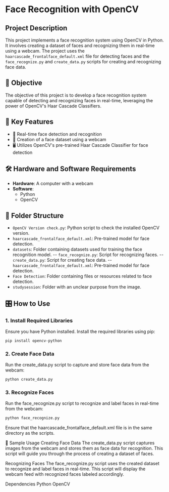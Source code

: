 # Face Recognition with OpenCV

## Project Description

This project implements a face recognition system using OpenCV in Python. It involves creating a dataset of faces and recognizing them in real-time using a webcam. The project uses the `haarcascade_frontalface_default.xml` file for detecting faces and the `face_recognize.py` and `create_data.py` scripts for creating and recognizing face data.

## 🎯 Objective

The objective of this project is to develop a face recognition system capable of detecting and recognizing faces in real-time, leveraging the power of OpenCV's Haar Cascade Classifiers.

## 🔑 Key Features

- 📸 Real-time face detection and recognition
- 📂 Creation of a face dataset using a webcam
- 🖥️ Utilizes OpenCV's pre-trained Haar Cascade Classifier for face detection

## 🛠️ Hardware and Software Requirements

- **Hardware**: A computer with a webcam
- **Software**: 
  - Python
  - OpenCV

## 📁 Folder Structure

- `OpenCV Version check.py`: Python script to check the installed OpenCV version.
- `haarcascade_frontalface_default.xml`: Pre-trained model for face detection.
- `datasets`: Folder containing datasets used for training the face recognition model.
 -- `face_recognize.py`: Script for recognizing faces.
 --`create_data.py`: Script for creating face data.
 --`haarcascade_frontalface_default.xml`: Pre-trained model for face detection.
- `Face Detection`: Folder containing files or resources related to face detection.
- `studysession`: Folder with an unclear purpose from the image.

## 🎛️ How to Use

### 1. Install Required Libraries

Ensure you have Python installed. Install the required libraries using pip:

```bash
pip install opencv-python
```

### 2. Create Face Data
Run the create_data.py script to capture and store face data from the webcam:

```bash
python create_data.py
```

### 3. Recognize Faces
Run the face_recognize.py script to recognize and label faces in real-time from the webcam:

```bash
python face_recognize.py
```

Ensure that the haarcascade_frontalface_default.xml file is in the same directory as the scripts.

📸 Sample Usage
Creating Face Data
The create_data.py script captures images from the webcam and stores them as face data for recognition. This script will guide you through the process of creating a dataset of faces.

Recognizing Faces
The face_recognize.py script uses the created dataset to recognize and label faces in real-time. This script will display the webcam feed with recognized faces labeled accordingly.

Dependencies
Python
OpenCV
